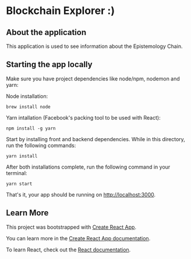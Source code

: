 # Blockchain Explorer :)

## About the application

This application is used to see information about the Epistemology Chain.

## Starting the app locally

Make sure you have project dependencies like node/npm, nodemon and yarn:

Node installation:
```
brew install node
```

Yarn intallation (Facebook's packing tool to be used with React):
```
npm install -g yarn
```

Start by installing front and backend dependencies. While in this directory, run the following commands:

```
yarn install
```

After both installations complete, run the following command in your terminal:

```
yarn start
```

That's it, your app should be running on <http://localhost:3000>.

## Learn More

This project was bootstrapped with [Create React App](https://github.com/facebook/create-react-app).

You can learn more in the [Create React App documentation](https://facebook.github.io/create-react-app/docs/getting-started).

To learn React, check out the [React documentation](https://reactjs.org/).
